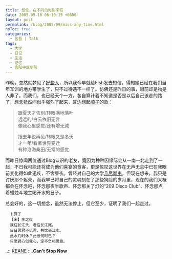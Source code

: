 ```yaml
---
title: 想念，在不同的时刻来临
date: 2005-09-16 06:10:15 +0800
layout: post
permalink: /blog/2005/09/miss-any-time.html
noToc: true
categories:
  - 言吾 | Talk
tags:
  - 大学
  - 日记
  - 生活
  - 记忆
  - 贵阳中医学院
---
```

昨晚，忽然就梦见了[好些人][1]，所以我今早就给Fish发去短信，得知她已经在我们当年军训的地方带学生了，只不过待遇不一样了。仿佛还是昨日的事，眼前却是物是人非了。而我们，也已经天个一方，各自算计着不知道是否是以后自己该走的路了，想念猛然间似乎强烈了起来，耳边想起[顺子][2]的歌：

> 跟夏天才告別/转眼满地落叶  
> 远远的/白云依旧无言  
> 像我心里感觉/还有增无減  
>   
> 跟去年说再见/转眼又是冬天  
> 才一年/看著世界变迁  
> 有种沧海桑田/无常的感觉

而昨日惊闻两位通过Blog认识的老友，竟因为种种因缘际会从一南一北走到了一起，不日我可能还将成为他们喜宴的食客，更是惊叹这世界在无声无息中已在我眼前变化得如此迅疾，不舍昼夜。曾经对自己的大学[几尽鄙夷][3]，但现在想来，我只是讨厌那个躯壳，而我早已将自己的灵魂刻在了那些狗脸的岁月里，现在的我们大概都会在怀念吧，怀念那夜半歌声、怀念那关了灯的“209 Disco Club”、怀念那点着蜡烛斗地主喝开水的日子。

总会好的，这一切想念，虽然无法停止，但它至少，证明了我们一起走过。

<!--more-->

      卜算子  
      【宋】李之仪  
      我住长江头，君住长江尾。  
      日日思君不见君，共饮长江水。  
      此水几时休？此恨何时已？  
      只愿君心似我心，定不负相思意。

..:: [KEANE][4] ::..**Can't Stop Now**


 [1]: http://alumni.chinaren.com/class/class_index.jsp?classuuid=2917034545012212546 "永远的医法01"
 [2]: http://chenjun.com/old/post/Shunza_Dear_Friend.html "顺子《Dear Friend》"
 [3]: http://chenjun.com/blog/2005/05/for-the-forgetting-memories.html "祝你一路顺风—为了忘却的纪念"
 [4]: http://www.keanemusic.com/ "..:: KEANE ::.."